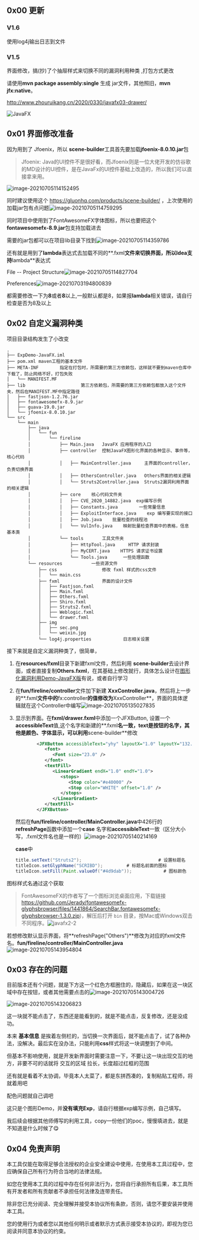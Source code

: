 ## 0x00 更新

### V1.6

使用log4j输出日志到文件

### V1.5

界面修改，搞(抄)了个抽屉样式来切换不同的漏洞利用种类 ,打包方式更改 

请使用**mvn package assembly:single** 生成 jar文件，其他照旧，**mvn jfx:native**。

http://www.zhouruikang.cn/2020/0330/javafx03-drawer/

![JavaFX](images/yhy.gif)

## 0x01 界面修改准备

因为用到了 Jfoenix，所以 **scene-builder**工具首先要加载**jfoenix-8.0.10.jar**包

>   Jfoenix: Java的UI控件不是很好看，而Jfoenix则是一位大佬开发的仿谷歌的MD设计的UI控件，是在JavaFx的UI控件基础上改造的，所以我们可以直接拿来用。

![image-20210705114152495](images/image-20210705114152495.png)

同时建议使用这个 https://gluonhq.com/products/scene-builder/ ，上次使用的加载jar包有点问题![image-20210705114759295](images/image-20210705114759295.png)

同时项目中使用到了FontAwesomeFX字体图标，所以也要把这个**fontawesomefx-8.9.jar**包支持加载进去

需要的jar包都可以在项目lib目录下找到![image-20210705114359786](images/image-20210705114359786.png)



还有就是用到了**lambda**表达式去加载不同的**.fxml**文件来切换界面，所以Idea支持**lambda**表达式

File -- Project Structure![image-20210705114827704](images/image-20210705114827704.png)

Preferences![image-20210703194800839](images/image-20210705114935202.png)

都需要修改一下为**8**或者**8**以上,一般默认都是8，如果报**lambda**相关错误，请自行检查是否为8及以上

## 0x02 自定义漏洞种类

项目目录结构发生了小改变

```apl
.
├── ExpDemo-JavaFX.iml
├── pom.xml	maven工程的基本文件
├── META-INF		指定在打包时，所需要的第三方依赖包，这样就不要到maven仓库中下载了，防止网络不好，打包失败
│   └── MANIFEST.MF
├── lib						第三方依赖包，所需要的第三方依赖包都放入这个文件夹，然后在MANIFEST.MF中指定路径
│   ├── fastjson-1.2.76.jar
│   ├── fontawesomefx-8.9.jar
│   ├── guava-19.0.jar
│   └── jfoenix-8.0.10.jar
└── src
    └── main
        ├── java
        │   └── fun
        │       └── fireline
        │           ├── Main.java   JavaFX 应用程序的入口
        │           ├── controller	控制JavaFX图形化界面的各种显示、事件等，核心代码  
        │           │   ├── MainController.java     主界面的controller，负责切换界面
        │           │   ├── OthersController.java   Others界面的相关逻辑
        │           │   └── Struts2Controller.java  Struts2漏洞利用界面的相关逻辑
        │           ├── core    核心代码文件夹
        │           │   ├── CVE_2020_14882.java	 exp编写示例
        │           │   ├── Constants.java		  一些常量信息
        │           │   ├── ExploitInterface.java	 exp 编写要实现的接口
        │           │   ├── Job.java	批量检查的线程池
        │           │   └── VulInfo.java    映射批量检查界面中的表格，信息基本类
        │           └── tools		工具文件夹
        │               ├── HttpTool.java     HTTP 请求封装
        │               ├── MyCERT.java    HTTPS 请求证书设置
        │               └── Tools.java	    一些处理函数
        └── resources			一些资源文件
            ├── css					修改 fxml 样式的css文件
            │   └── main.css
            ├── fxml				界面的设计文件
            │   ├── Fastjson.fxml
            │   ├── Main.fxml
            │   ├── Others.fxml
            │   ├── Shiro.fxml
            │   ├── Struts2.fxml
            │   ├── Weblogic.fxml
            │   └── drawer.fxml
            ├── img
            │   ├── sec.png
            │   └── weixin.jpg
            └── log4j.properties			日志相关设置
```

接下来就是自定义漏洞种类了，很简单，

1.  在**resources/fxml**目录下新建fxml文件，然后利用 **scene-builder**去设计界面，或者直接复制**Others.fxml**，在其基础上修改就行，具体怎么设计在[图形化漏洞利用Demo-JavaFX版](https://mp.weixin.qq.com/s/_CN0g-q3rvPgbTWGvAvqhA)有说，或者自行学习
2.  在**fun/fireline/controller**文件加下新建 **XxxController.java**，然后将上一步的**.fxml**文件中的**fx:controller**的值修改为**XxxController**，界面的具体逻辑就在这个Controller中编写![image-20210705135027835](images/image-20210705135027835.png)

3.  显示到界面。在**fxml/drawer.fxml**中添加一个JFXButton, 设置一个**accessibleText**值,这个名字和新建的**.fxml**名一致，**text**是按钮的名字，其他是颜色、字体显示，可以利用**scene-builder**修改

    ```xml
            <JFXButton accessibleText="yhy" layoutX="1.0" layoutY="132.0" prefHeight="44.0" prefWidth="160.0" styleClass="menu" text="yhy">
               <font>
                  <Font size="23.0" />
               </font>
               <textFill>
                  <LinearGradient endX="1.0" endY="1.0">
                     <stops>
                        <Stop color="#e40000" />
                        <Stop color="WHITE" offset="1.0" />
                     </stops>
                  </LinearGradient>
               </textFill>
            </JFXButton>
    ```

    然后在**fun/fireline/controller/MainController.java**中426行的**refreshPage**函数中添加一个**case** 名字和**accessibleText**一致（区分大小写，.fxml文件名也是一样的）![image-20210705140214169](images/image-20210705140214169.png)

    

    **case**中

    ```java
    title.setText("Struts2");							  # 设置标题名
    titleIcon.setGlyphName("SCRIBD");		  # 标题名前面的图标
    titleIcon.setFill(Paint.valueOf("#4d9dab"));			# 图标颜色
    ```

图标样式名通过这个获取


>FontAwesomeFX的作者写了一个图标浏览桌面应用，下载链接 https://github.com/Jerady/fontawesomefx-glyphsbrowser/files/1441864/SearchBar.fontawesomefx-glyphsbrowser-1.3.0.zip)，解压后打开 `bin` 目录，按Mac或Windows双击不同程序。![javafx2-2](images/javafx2-2.png)

若想修改默认显示界面，将**refreshPage("Others")**修改为对应的fxml文件名。**fun/fireline/controller/MainController.java**![image-20210705143954804](images/image-20210705143954804.png)

## 0x03 存在的问题

目前版本还有个问题，就是下方这一个红色方框圈住的，隐藏后，如果在这一块区域中存在按钮，或者其他需要点击的![image-20210705143004726](images/image-20210705143004726.png)

![image-20210705143206823](images/image-20210705143206823.png)

这一块就不能点击了，东西还是能看到的，就是不能点击，反复修改，还是没成功。

本来 **基本信息** 是挨着左侧栏的，当切换一次界面后，就不能点击了，试了各种办法，没解决。最后实在没办法，只能利用**css**样式将这一块调整到了中间。

但基本不影响使用，就是开发新界面时需要注意一下，不要让这一块出现交互的地方，非要不可的话就将 交互的区域 拉长，长度超过红框的范围

还有就是看着不太协调，毕竟本人太菜了，都是东拼西凑的，复制粘贴工程师，将就着用吧

配色问题就自己调吧

这只是个图形Demo，并**没有填充Exp**，请自行根据exp编写示例，自己填写。

我后续会根据其他师傅写的利用工具，copy一份他们的poc，慢慢填进去，就是不知道是什么时候了😋

## 0x04 免责声明

本工具仅能在取得足够合法授权的企业安全建设中使用，在使用本工具过程中，您应确保自己所有行为符合当地的法律法规。

如您在使用本工具的过程中存在任何非法行为，您将自行承担所有后果，本工具所有开发者和所有贡献者不承担任何法律及连带责任。

除非您已充分阅读、完全理解并接受本协议所有条款，否则，请您不要安装并使用本工具。

您的使用行为或者您以其他任何明示或者默示方式表示接受本协议的，即视为您已阅读并同意本协议的约束。












